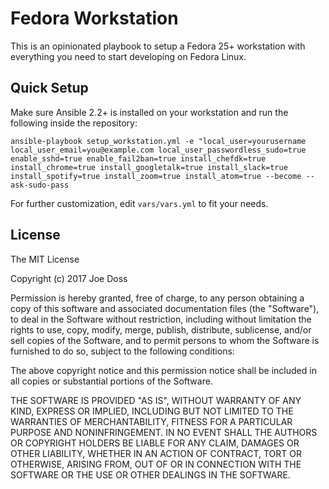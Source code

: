 # Fedora Workstation

This is an opinionated playbook to setup a Fedora 25+ workstation with everything you need to start developing on Fedora Linux.

## Quick Setup

Make sure Ansible 2.2+ is installed on your workstation and run the following inside the repository:

`ansible-playbook setup_workstation.yml -e "local_user=yourusername local_user_email=you@example.com local_user_passwordless_sudo=true  enable_sshd=true enable_fail2ban=true install_chefdk=true install_chrome=true install_googletalk=true install_slack=true install_spotify=true install_zoom=true install_atom=true --become --ask-sudo-pass`

For further customization, edit `vars/vars.yml` to fit your needs.

## License

The MIT License

Copyright (c) 2017 Joe Doss

Permission is hereby granted, free of charge, to any person obtaining a copy
of this software and associated documentation files (the "Software"), to deal
in the Software without restriction, including without limitation the rights
to use, copy, modify, merge, publish, distribute, sublicense, and/or sell
copies of the Software, and to permit persons to whom the Software is
furnished to do so, subject to the following conditions:

The above copyright notice and this permission notice shall be included in
all copies or substantial portions of the Software.

THE SOFTWARE IS PROVIDED "AS IS", WITHOUT WARRANTY OF ANY KIND, EXPRESS OR
IMPLIED, INCLUDING BUT NOT LIMITED TO THE WARRANTIES OF MERCHANTABILITY,
FITNESS FOR A PARTICULAR PURPOSE AND NONINFRINGEMENT. IN NO EVENT SHALL THE
AUTHORS OR COPYRIGHT HOLDERS BE LIABLE FOR ANY CLAIM, DAMAGES OR OTHER
LIABILITY, WHETHER IN AN ACTION OF CONTRACT, TORT OR OTHERWISE, ARISING FROM,
OUT OF OR IN CONNECTION WITH THE SOFTWARE OR THE USE OR OTHER DEALINGS IN
THE SOFTWARE.
